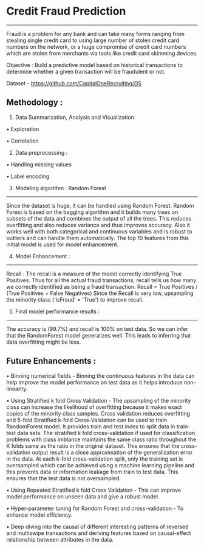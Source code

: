 # Credit Fraud Prediction
---------------------------------------------------
Fraud is a problem for any bank and can take many forms ranging from stealing single credit card to using large number of stolen credit card numbers on the network, or a huge compromise of credit card numbers which are stolen from merchants via tools like credit card skimming devices.

Objective : Build a predictive model based on historical transactions to determine whether a given transaction will be fraudulent or not.

Dataset - https://github.com/CapitalOneRecruiting/DS 


Methodology :
---------------------------------------------------
1) Data Summarization, Analysis and Visualization

• Exploration

• Correlation


2) Data preprocessing : 

• Handling missing values

• Label encoding


3) Modeling algorithm : Random Forest
---------------------------------------------------
Since the dataset is huge, it can be handled using Random Forest.
Random Forest is based on the bagging algorithm and it builds many trees on subsets of the data and combines the output of all the trees. 
This reduces overfitting and also reduces variance and thus improves accuracy.
Also it works well with both categorical and continuous variables and is robust to outliers and can handle them automatically. 
The top 10 features from this initial model is used for model enhancement.


4) Model Enhancement :
---------------------------------------------------
Recall : The recall is a measure of the model correctly identifying True Positives. 
Thus for all the actual fraud transactions, recall tells us how many we correctly identified as being a fraud transaction.
Recall = True Positives / (True Positives + False Negatives)
Since the Recall is very low, upsampling the minority class ('isFraud' = 'True') to improve recall.


5) Final model performance results :
-----------------------------------
The accuracy is (99.7%) and recall is 100% on test data. So we can infer that the RandomForest model generalizes well. This leads to inferring that data overfitting might be less.


Future Enhancements :
-----------------------------------
• Binning numerical fields - Binning the continuous features in the data can help improve the model performance on test data as it helps introduce non-linearity.

• Using Stratified k fold Cross Validation - The upsampling of the minority class can increase the likelihood of overfitting because it makes exact copies of the minority class samples. Cross validation reduces overfitting and 5-fold Stratified k-fold Cross-Validation can be used to train RandomForest model. It provides train and test index to split data in train-test data sets. The stratified k fold cross-validation if used for classification problems with class imblance maintains the same class ratio throughout the K folds same as the ratio in the original dataset. This ensures that the cross-validation output result is a close approximation of the generalization error in the data. At each k-fold cross-validation split, only the training set is oversampled which can be achieved using a machine learning pipeline and this prevents data or information leakage from train to test data. This ensures that the test data is not oversampled.

• Using Repeated Stratified k fold Cross Validation - This can improve model performance on unseen data and give a robust model.

• Hyper-parameter tuning for Random Forest and cross-validation - To enhance model efficiency.

• Deep diving into the causal of different interesting patterns of reversed and multiswipe transactions and deriving features based on causal-effect relationship between attributes in the data.
